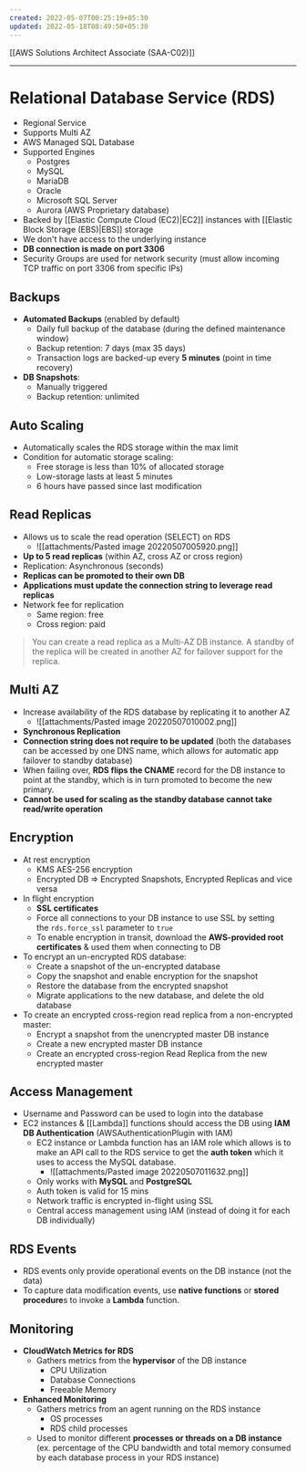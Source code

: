 ```yaml
---
created: 2022-05-07T00:25:19+05:30
updated: 2022-05-18T08:49:50+05:30
---
```

[[AWS Solutions Architect Associate (SAA-C02)]]

---

# Relational Database Service (RDS)
- Regional Service
- Supports Multi AZ
- AWS Managed SQL Database
- Supported Engines
	-   Postgres
	-   MySQL
	-   MariaDB
	-   Oracle
	-   Microsoft SQL Server
	-   Aurora (AWS Proprietary database)
- Backed by [[Elastic Compute Cloud (EC2)|EC2]] instances with [[Elastic Block Storage (EBS)|EBS]] storage
- We don't have access to the underlying instance
- **DB connection is made on port 3306**
- Security Groups are used for network security (must allow incoming TCP traffic on port 3306 from specific IPs)

## Backups
-   **Automated Backups** (enabled by default)
    -   Daily full backup of the database (during the defined maintenance window)
    -   Backup retention: 7 days (max 35 days)
    -   Transaction logs are backed-up every **5 minutes** (point in time recovery)
-   **DB Snapshots**:
    -   Manually triggered
    -   Backup retention: unlimited

## Auto Scaling
- Automatically scales the RDS storage within the max limit
- Condition for automatic storage scaling:
    -   Free storage is less than 10% of allocated storage
    -   Low-storage lasts at least 5 minutes
    -   6 hours have passed since last modification

## Read Replicas
- Allows us to scale the read operation (SELECT) on RDS
	- ![[attachments/Pasted image 20220507005920.png]]
- **Up to 5 read replicas** (within AZ, cross AZ or cross region)
- Replication: Asynchronous (seconds)
- **Replicas can be promoted to their own DB**
- **Applications must update the connection string to leverage read replicas**
- Network fee for replication
	- Same region: free
	- Cross region: paid

> You can create a read replica as a Multi-AZ DB instance. A standby of the replica will be created in another AZ for failover support for the replica.

## Multi AZ
- Increase availability of the RDS database by replicating it to another AZ
	- ![[attachments/Pasted image 20220507010002.png]]
- **Synchronous Replication**
- **Connection string does not require to be updated** (both the databases can be accessed by one DNS name, which allows for automatic app failover to standby database)
- When failing over, **RDS flips the CNAME** record for the DB instance to point at the standby, which is in turn promoted to become the new primary.
- **Cannot be used for scaling as the standby database cannot take read/write operation**

## Encryption
- At rest encryption
	- KMS AES-256 encryption
	- Encrypted DB  => Encrypted Snapshots, Encrypted Replicas and vice versa
- In flight encryption
	- **SSL certificates**
	- Force all connections to your DB instance to use SSL by setting the `rds.force_ssl` parameter to `true`
	- To enable encryption in transit, download the **AWS-provided root certificates** & used them when connecting to DB
- To encrypt an un-encrypted RDS database:
    -   Create a snapshot of the un-encrypted database
    -   Copy the snapshot and enable encryption for the snapshot
    -   Restore the database from the encrypted snapshot
    -   Migrate applications to the new database, and delete the old database
- To create an encrypted cross-region read replica from a non-encrypted master:
	- Encrypt a snapshot from the unencrypted master DB instance
	- Create a new encrypted master DB instance
	- Create an encrypted cross-region Read Replica from the new encrypted master

## Access Management
- Username and Password can be used to login into the database
- EC2 instances & [[Lambda]] functions should access the DB using **IAM DB Authentication** (AWSAuthenticationPlugin with IAM)
	- EC2 instance or Lambda function has an IAM role which allows is to make an API call to the RDS service to get the **auth token** which it uses to access the MySQL database.
		- ![[attachments/Pasted image 20220507011632.png]]
	- Only works with **MySQL** and **PostgreSQL**
	- Auth token is valid for 15 mins
	- Network traffic is encrypted in-flight using SSL
	- Central access management using IAM (instead of doing it for each DB individually)

## RDS Events
- RDS events only provide operational events on the DB instance (not the data)
- To capture data modification events, use **native functions** or **stored procedure**s to invoke a **Lambda** function.

## Monitoring
- **CloudWatch Metrics for RDS**
	- Gathers metrics from the **hypervisor** of the DB instance
		- CPU Utilization
		- Database Connections
		- Freeable Memory
- **Enhanced Monitoring**
	- Gathers metrics from an agent running on the RDS instance
		- OS processes
		- RDS child processes
	- Used to monitor different **processes or threads on a DB instance** (ex. percentage of the CPU bandwidth and total memory consumed by each database process in your RDS instance)
